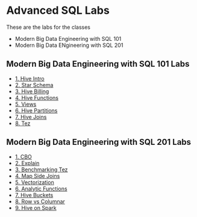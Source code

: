 <link rel='stylesheet' href='assets/css/main.css'/>

# Advanced SQL Labs

These are the labs for the classes

 * Modern Big Data Engineering with SQL 101 
 * Modern Big Data ENgineering with SQL 201


 
## Modern Big Data Engineering with SQL 101 Labs

 * [1. Hive Intro](hive/1-intro.md)
 * [2. Star Schema](hive/star-schema/README.md)
 * [3. Hive Billing](hive/2-billing.md)
 * [4. Hive Functions](hive/5-stats.md)
 * [5. Views](hive/13-materialized-views.md)
 * [6. Hive Partitions](hive/3-partitions.md)
 * [7. Hive Joins](hive/4-joins.md)
 * [8. Tez](hive/tez/README.md)

## Modern Big Data Engineering with SQL 201 Labs

 * [1. CBO](hive/cbo.md)
 * [2. Explain](hive/explain.md)
 * [3. Benchmarking Tez](hive/8-engines.md)
 * [4. Map Side Joins](hive/map-side-joins.md)
 * [5. Vectorization](hive/vectorization.md)
 * [6. Analytic Functions](hive/7-histograms.md)
 * [7. Hive Buckets](hive/buckets.md)
 * [8. Row vs Columnar](hive/row-columnar.md)
 * [9. Hive on Spark ](hive/hive-on-spark.md)


